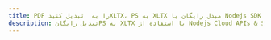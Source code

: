 ---title: PDF را به  تبدیل کنیدXLTX، PS به XLTX مبدل رایگان یا Nodejs SDKdescription: تبدیل رایگانPS به XLTX با استفاده از Nodejs Cloud APIs & SDK همچنین اسناد PDF را در Cloud ایجاد، ویرایش و رندر کنید.---